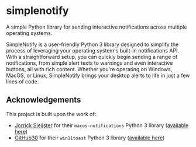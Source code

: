 # simplenotify
A simple Python library for sending interactive notifications across multiple operating systems.

SimpleNotify is a user-friendly Python 3 library designed to simplify the process of leveraging your operating system's built-in notifications API. With a straightforward setup, you can quickly begin sending a range of notifications, from simple alert texts to warnings and even interactive buttons, all with rich content. Whether you're operating on Windows, MacOS, or Linux, SimpleNotify brings your desktop alerts to life in just a few lines of code.

## Acknowledgements
This project is built upon the work of:
- [Jorrick Sleijster](https://github.com/Jorricks) for their `macos-notifications` Python 3 library ([available here](https://github.com/Jorricks/macos-notifications/tree/main/docs))
- [GitHub30](https://github.com/GitHub30) for their `win11toast` Python 3 library ([available here](https://github.com/GitHub30/win11toast))